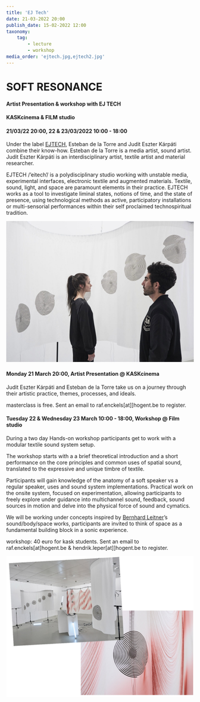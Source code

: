 ```yaml
---
title: 'EJ Tech'
date: 21-03-2022 20:00
publish_date: 15-02-2022 12:00
taxonomy:
    tag:
        - lecture
        - workshop
media_order: 'ejtech.jpg,ejtech2.jpg'
---
```

# SOFT RESONANCE
#### Artist Presentation & workshop with EJ TECH
#### KASKcinema & FILM studio
#### 21/03/22 20:00, 22 & 23/03/2022 10:00 - 18:00
Under the label [EJTECH](https://ejtech.studio/), Esteban de la Torre and Judit Eszter Kárpáti combine their know-how. Esteban de la Torre is a media artist, sound artist. Judit Eszter Kárpáti is an interdisciplinary artist, textile artist and material researcher.

EJTECH /’eitech’/ is a polydisciplinary studio working with unstable media, experimental interfaces, electronic textile and augmented materials. Textile, sound, light, and space are paramount elements in their practice. EJTECH works as a tool to investigate liminal states, notions of time, and the state of presence, using technological methods as active, participatory installations or multi-sensorial performances within their self proclaimed technospiritual tradition.

![](ejtech.jpg)

#### Monday 21 March 20:00, Artist Presentation @ KASKcinema
Judit Eszter Kárpáti and Esteban de la Torre take us on a journey through their artistic practice, themes, processes, and ideals.

masterclass is free. Sent an email to raf.enckels[at]]hogent.be to register.

#### Tuesday 22 & Wednesday 23 March 10:00 - 18:00,	Workshop @ Film studio
During a two day Hands-on workshop participants get to work with a modular textile sound system setup.

The workshop starts with a a brief theoretical introduction and a short performance on the core principles and common uses of spatial sound, translated to the expressive and unique timbre of textile.

Participants will gain knowledge of the anatomy of a soft speaker vs a regular speaker, uses and sound system implementations. Practical work on the onsite system, focused on experimentation, allowing participants to freely explore under guidance into multichannel sound, feedback, sound sources in motion and delve into the physical force of sound and cymatics.

We will be working under concepts inspired by [Bernhard Leitner](https://www.bernhardleitner.at/en)’s sound/body/space works, participants are invited to think of space as a fundamental building block in a sonic experience.

workshop: 40 euro for kask students. Sent an email to raf.enckels[at]hogent.be & hendrik.leper[at]]hogent.be to register.

![](ejtech2.jpg)
